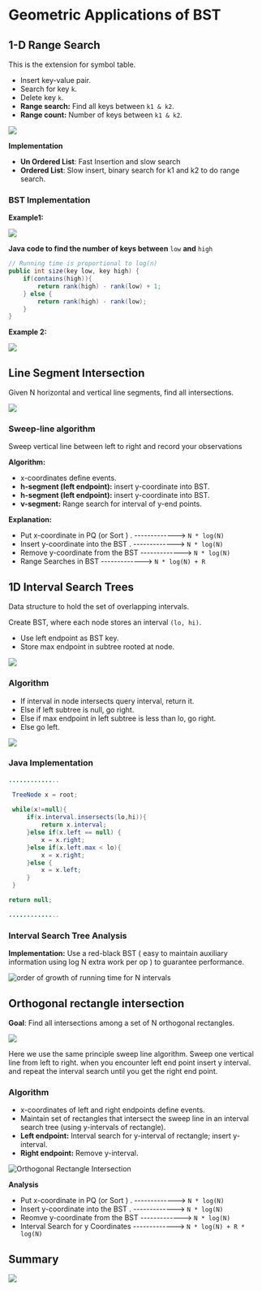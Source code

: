 # Geometric Applications of BST

## 1-D Range Search

This is the extension for symbol table. 

* Insert key-value pair.
* Search for key `k`.
* Delete key `k`.
* **Range search:** Find all keys between `k1 & k2`.
* **Range count:** Number of keys between `k1 & k2`.

![](../.gitbook/assets/image%20%2888%29.png)

**Implementation**

* **Un Ordered List**: Fast Insertion and slow search
* **Ordered List**: Slow insert, binary search for k1 and k2 to do range search.

### BST Implementation

**Example1:**

![](../.gitbook/assets/image%20%2889%29.png)

**Java code to find the number of keys between** `low` **and** `high`

```java
// Running time is proportional to log(n)
public int size(key low, key high) {
    if(contains(high)){
        return rank(high) - rank(low) + 1;
    } else {
        return rank(high) - rank(low);
    }
}
```

**Example 2:** 

![](../.gitbook/assets/image%20%2890%29.png)

## Line Segment Intersection

Given N horizontal and vertical line segments, find all intersections.

![](../.gitbook/assets/image%20%2883%29.png)

### Sweep-line algorithm

Sweep vertical line between left to right and record your observations

**Algorithm:**

* x-coordinates define events.
* **h-segment \(left endpoint\):** insert y-coordinate into BST.
* **h-segment \(left endpoint\):** insert y-coordinate into BST.
* **v-segment:** Range search for interval of y-end points.

**Explanation:**

* Put x-coordinate in PQ \(or Sort \) .            -------------&gt;  `N * log(N)`
* Insert y-coordinate into the BST .             -------------&gt;  `N * log(N)`
* Remove y-coordinate from the BST         -------------&gt;  `N * log(N)`
* Range Searches in BST                              -------------&gt;  `N * log(N) + R`

## 1D Interval Search Trees

Data structure to hold the set of overlapping intervals.

Create BST, where each node stores an interval `(lo, hi)`.

* Use left endpoint as BST key.
* Store max endpoint in subtree rooted at node.

![](../.gitbook/assets/image%20%2892%29.png)

### Algorithm

* If interval in node intersects query interval, return it.
* Else if left subtree is null, go right. 
* Else if max endpoint in left subtree is less than lo, go right.
* Else go left.

![](../.gitbook/assets/image%20%2886%29.png)

### Java Implementation

```java
..............

 TreeNode x = root;
 
 while(x!=null){
     if(x.interval.insersects(lo,hi)){
         return x.interval;
     }else if(x.left == null) {
         x = x.right;
     }else if(x.left.max < lo){
         x = x.right;
     }else {
         x = x.left;
     }
 }

return null;

..............
```

### Interval Search Tree Analysis

**Implementation:** Use a red-black BST \( easy to maintain auxiliary information using log N extra work per op \) to guarantee performance. 

![order of growth of running time for N intervals](../.gitbook/assets/image%20%2885%29.png)

## Orthogonal rectangle intersection

**Goal**: Find all intersections among a set of N orthogonal rectangles.

![](../.gitbook/assets/image%20%2887%29.png)

Here we use the same principle sweep line algorithm. Sweep one vertical line from left to right.     when you encounter left end point insert y interval. and repeat the interval search until you get the right end point. 

### Algorithm

* x-coordinates of left and right endpoints define events. 
* Maintain set of rectangles that intersect the sweep line in an interval search tree \(using y-intervals of rectangle\).
* **Left endpoint:** Interval search for y-interval of rectangle; insert y-interval.
* **Right endpoint:** Remove y-interval.

![Orthogonal Rectangle Intersection](../.gitbook/assets/image%20%2884%29.png)

**Analysis**

* Put x-coordinate in PQ \(or Sort \) .            -------------&gt;  `N * log(N)`
* Insert y-coordinate into the BST .             -------------&gt;  `N * log(N)`
* Reomve y-coordinate from the BST         -------------&gt;  `N * log(N)`
* Interval Search for y Coordinates             -------------&gt;  `N * log(N) + R * log(N)`

## Summary

![](../.gitbook/assets/image%20%2891%29.png)

